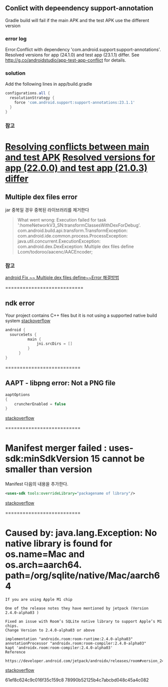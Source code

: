 ## Conlict with depeendency support-annotation
Gradle build will fail if the main APK and the test APK use the different version
### error log
Error:Conflict with dependency 'com.android.support:support-annotations'. Resolved versions for app (24.1.0) and test app (23.1.1) differ. See http://g.co/androidstudio/app-test-app-conflict for details.
### solution
Add the following lines in app/build.gradle
```gradle
configurations.all {
  resolutionStrategy {
    force 'com.android.support:support-annotations:23.1.1'
  }
}
```

### 참고
[Resolving conflicts between main and test APK](https://sites.google.com/a/android.com/tools/tech-docs/new-build-system/user-guide#TOC-Resolving-conflicts-between-main-and-test-APK)
[Resolved versions for app (22.0.0) and test app (21.0.3) differ](http://stackoverflow.com/a/37390580/6811452)
===========================

## Multiple dex files error
jar 중복일 경우 중복된 라이브러리를 제거한다
> What went wrong:
Execution failed for task ':homeNetworkV3_SN:transformClassesWithDexForDebug'.
com.android.build.api.transform.TransformException: com.android.ide.common.process.ProcessException: java.util.concurrent.ExecutionException: com.android.dex.DexException: Multiple dex files define Lcom/todoroo/aacenc/AACEncoder;  

### 참고
[android Fix ~~ Multiple dex files define~~Error 해결방법](http://ralf79.tistory.com/575)

===========================

## ndk error
Your project contains C++ files but it is not using a supported native build system
[stackoverflow](https://stackoverflow.com/a/40400058/6759520)
```groovy
android {
  sourceSets {
          main {
              jni.srcDirs = []
          }
      }
}
```

==========================
## AAPT - libpng error: Not a PNG file
```groovy
aaptOptions
{
    cruncherEnabled = false
}
```
[stackoverflow](https://stackoverflow.com/a/32883431/6759520)

==========================
# Manifest merger failed : uses-sdk:minSdkVersion 15 cannot be smaller than version
Manifest 다음의 내용을 추가한다.
```xml
<uses-sdk tools:overrideLibrary="packagename of library"/>
```

[stackoverflow](https://stackoverflow.com/a/26967369/6759520)
  
  
==========================
# Caused by: java.lang.Exception: No native library is found for os.name=Mac and os.arch=aarch64. path=/org/sqlite/native/Mac/aarch64

```
If you are using Apple M1 chip

One of the release notes they have mentioned by jetpack (Version 2.4.0-alpha03 )

Fixed an issue with Room’s SQLite native library to support Apple’s M1 chips.
Change Version to 2.4.0-alpha03 or above

implementation "androidx.room:room-runtime:2.4.0-alpha03"
annotationProcessor "androidx.room:room-compiler:2.4.0-alpha03"
kapt 'androidx.room:room-compiler:2.4.0-alpha03'
Reference

https://developer.android.com/jetpack/androidx/releases/room#version_240_2
```

[stackoverflow](https://stackoverflow.com/a/69142381)


61ef8c624c9c016f35c159c8
78990b52125b4c7abcbd048c45a4c082